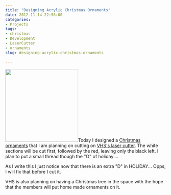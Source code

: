 ```yaml
---
title: "Designing Acrylic Christmas Ornaments"
date: 2012-11-14 22:58:00
categories:
- Projects
tags:
- christmas
- Development
- LaserCutter
- ornaments
slug: designing-acrylic-christmas-ornaments

---
```


<img class="size-full wp-image-2987 alignright" title="orderments" src="/public/uploads/2012/11/orderments.png" alt="" width="228" height="228" />Today I designed a <a href="http://en.wikipedia.org/wiki/Christmas_ornament">Christmas ornaments</a> that I am planning on cutting on <a href="http://vancouver.hackspace.ca/wp/">VHS's laser cutter</a>. The white sections will be cut first, followed by the red, leaving only the black left. I plan to put a small thread though the "O" of holiday....

As I write this I just notice now that there is an extra "D" in HOLIDAY... Opps, I will fix that before I cut it.

VHS is also planning on having a Christmas tree in the space with the hope that the members will put home made ornaments on it.

&nbsp;
